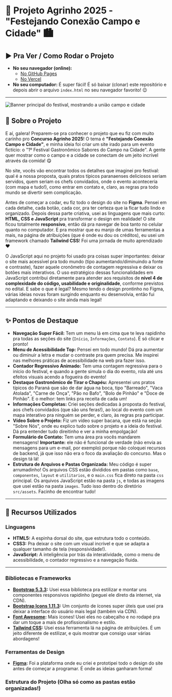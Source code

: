 # 🌾 Projeto Agrinho 2025 - **"Festejando Conexão Campo e Cidade"** 🏙️

## ▶️ Pra Ver / Como Rodar o Projeto

* **No seu navegador (online):**
    * [No GitHub Pages](https://mateoquq.github.io/agrinho-2025/)
    * [No Vercel](https://agrinho-2025-puce.vercel.app/)
* **No seu computador:** É super fácil! É só baixar (clonar) este repositório e depois abrir o arquivo `index.html` no seu navegador favorito! 😉

---
![Banner principal do festival, mostrando a união campo e cidade](src/assets/images/banner1.jpeg)
## 🎯 Sobre o Projeto

E aí, galera! Preparem-se pra conhecer o projeto que eu fiz com muito carinho pro **Concurso Agrinho 2025**! O tema é **"Festejando Conexão Campo e Cidade"**, e minha ideia foi criar um site irado para um evento fictício: o "1º Festival Gastronômico Sabores do Campo na Cidade". A gente quer mostrar como o campo e a cidade se conectam de um jeito incrível através da comida! 😋

No site, vocês vão encontrar todos os detalhes que imaginei pro festival: qual é a nossa proposta, quais pratos típicos paranaenses deliciosos seriam servidos, quem seriam os chefs convidados, onde o evento aconteceria (com mapa e tudo!), como entrar em contato e, claro, as regras pra todo mundo se divertir sem complicação.

Antes de começar a codar, eu fiz todo o design do site no **Figma**. Pensei em cada detalhe, cada botão, cada cor, pra ter certeza que ia ficar tudo lindo e organizado. Depois dessa parte criativa, usei as linguagens que mais curto: **HTML, CSS e JavaScript** pra transformar o design em realidade! O site ficou totalmente **responsivo**, então dá pra navegar de boa tanto no celular quanto no computador. E pra mostrar que eu manjo de umas ferramentas a mais, na página de atribuições (que é onde eu dou os créditos), eu usei um framework chamado **Tailwind CSS**! Foi uma jornada de muito aprendizado ❤️

O JavaScript aqui no projeto foi usado pra coisas super importantes: deixar o site mais acessível pra todo mundo (tipo aumentando/diminuindo a fonte e contraste), fazer aquele cronômetro de contagem regressiva e deixar os botões mais interativos. O uso estratégico dessas funcionalidades em JavaScript contribui diretamente para atender aos requisitos de **nível 4 de complexidade do código, usabilidade e originalidade**, conforme previstos no edital. E sabe o que é legal? Mesmo tendo o design prontinho no Figma, várias ideias novas foram surgindo enquanto eu desenvolvia, então fui adaptando e deixando o site ainda mais legal!

---

## ✨ Pontos de Destaque

* **Navegação Super Fácil:** Tem um menu lá em cima que te leva rapidinho pra todas as seções do site (`Início`, `Informações`, `Contato`). É só clicar e pronto!
* **Menu de Acessibilidade Top:** Pensei em todo mundo! Dá pra aumentar ou diminuir a letra e mudar o contraste pra quem precisa. Me inspirei nas melhores práticas de acessibilidade na web pra fazer isso.
* **Contador Regressivo Animado:** Tem uma contagem regressiva para o início do festival, e quando a gente simula o dia do evento, rola até uns efeitos visuais acendo a fogueira do evento!
* **Destaque Gastronômico de Tirar o Chapéu:** Apresentei uns pratos típicos do Paraná que são de dar água na boca, tipo "Barreado", "Vaca Atolada", "Carne de Onça", "Pão no Bafo", "Bolo de Pinhão" e "Doce de Pinhão". E o melhor: tem links pra receita de cada um!
* **Informações Completas:** Criei seções dedicadas à proposta do festival, aos chefs convidados (que são uns feras!), ao local do evento com um mapa interativo pra ninguém se perder, e claro, às regras pra participar.
* **Vídeo Sobre o Projeto:** Fiz um vídeo super bacana, que está na seção "Sobre Nós", onde eu explico tudo sobre o projeto e a ideia do festival. Dá pra entender tudo direitinho e ver a minha empolgação!
* **Formulário de Contato:** Tem uma área pra vocês mandarem mensagens! **Importante:** ele não é funcional de verdade (não envia as mensagens para um e-mail, por exemplo) porque não coloquei recursos de backend, já que isso não era o foco da avaliação do concurso. Mas o design tá lá!
* **Estrutura de Arquivos e Pastas Organizada:** Meu código é super arrumadinho! Os arquivos CSS estão divididos em pastas como `base`, `componentes`, `layout` e `utilitarios`, e o `main.css` fica direto na pasta `css` principal. Os arquivos JavaScript estão na pasta `js`, e todas as imagens que usei estão na pasta `images`. Tudo isso dentro do diretório `src/assets`. Facinho de encontrar tudo!

---

## 🚀 Recursos Utilizados

### Linguagens
* **HTML5:** A espinha dorsal do site, que estrutura todo o conteúdo.
* **CSS3:** Pra deixar o site com um visual incrível e que se adapta a qualquer tamanho de tela (responsividade!).
* **JavaScript:** A inteligência por trás da interatividade, como o menu de acessibilidade, o contador regressivo e a navegação fluida.

---

### Bibliotecas e Frameworks
* **[Bootstrap 5.3.3](https://getbootstrap.com/docs/5.3/):** Usei essa biblioteca pra estilizar e montar uns componentes responsivos rapidinho (peguei ele direto da internet, via CDN).
* **[Bootstrap Icons 1.11.3](https://icons.getbootstrap.com/):** Um conjunto de ícones super úteis que usei pra deixar a interface do usuário mais legal (também via CDN).
* **[Font Awesome](https://fontawesome.com/):** Mais ícones! Usei eles no cabeçalho e no rodapé pra dar um toque a mais de profissionalismo e estilo.
* **[Tailwind CSS](https://tailwindcss.com/):** Usei essa ferramenta lá na página de atribuições. É um jeito diferente de estilizar, e quis mostrar que consigo usar várias abordagens!

### Ferramentas de Design
* **[Figma](https://www.figma.com/):** Foi a plataforma onde eu criei e prototipei todo o design do site antes de começar a programar. É onde as ideias ganharam forma!

### Estrutura do Projeto (Olha só como as pastas estão organizadas!)
